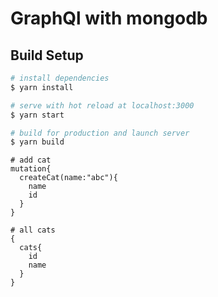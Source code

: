 # GraphQl with mongodb

## Build Setup

``` bash
# install dependencies
$ yarn install

# serve with hot reload at localhost:3000
$ yarn start

# build for production and launch server
$ yarn build
```


```
# add cat
mutation{
  createCat(name:"abc"){
    name
    id
  }
}

# all cats
{
  cats{
    id
    name
  }
}

```